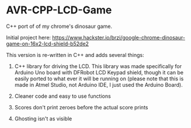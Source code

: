 # AVR-CPP-LCD-Game
C++ port of of my chrome's dinosaur game.

Initial project here: https://www.hackster.io/brzi/google-chrome-dinosaur-game-on-16x2-lcd-shield-b52de2

This version is re-written in C++ and adds several things:
  
  1. C++ library for driving the LCD. This library was made specifically for Arduino Uno board with DFRobot LCD Keypad shield, though it can be easily ported to what ever it will be running on (please note that this is made in Atmel Studio, not Arduino IDE, I just used the Arduino Board).
  
  2. Cleaner code and easy to use functions
  
  3. Scores don't print zeroes before the actual score prints
  
  4. Ghosting isn't as visible

